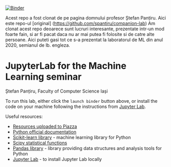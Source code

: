 
[![Binder](https://mybinder.org/badge_logo.svg)](https://mybinder.org/v2/gh/spantiru/companion-lab/master)


Acest repo a fost clonat de pe pagina domnului profesor Ștefan Panțiru. Aici este repo-ul [original] (https://github.com/spantiru/companion-lab)
Am clonat acest repo deoarece sunt lucruri interesante, prezentate intr-un mod foarte fain, si ar fi pacat daca nu ar mai putea fi folosite si de catre alte persoane. 
Aici puteti gasi tot ce s-a prezentat la laboratorul de ML din anul 2020, semianul de lb. engleza.

# JupyterLab for the Machine Learning seminar

Ștefan Panțiru, Faculty of Computer Science Iași

To run this lab, either click the `launch binder` button above, or install the code on your machine following the instructions from [Jupyter Lab](https://jupyter.org/install).

Useful resources:
* [Resources uploaded to Piazza](https://piazza.com/info.uaic.ro/fall2020/fiiml2020f/resources)
* [Python official documentation](https://docs.python.org/3.8/library/index.html)
* [Scikit-learn library](https://scikit-learn.org/stable/getting_started.html) - machine learning library for Python
* [Scipy statistical functions](https://docs.scipy.org/doc/scipy/reference/stats.html)
* [Pandas library](https://pandas.pydata.org/docs/reference/index.html) - library providing data structures and analysis tools for Python
* [Jupyter Lab](https://jupyter.org/install) - to install Jupyter Lab locally
